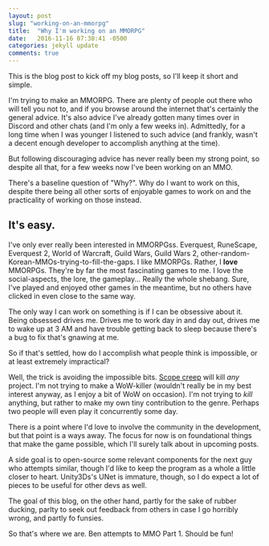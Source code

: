 ```yaml
---
layout: post
slug: "working-on-an-mmorpg"
title:  "Why I'm working on an MMORPG"
date:   2016-11-16 07:38:41 -0500
categories: jekyll update
comments: true
---
```


This is the blog post to kick off my blog posts, so I'll keep it short and simple.

I'm trying to make an MMORPG. There are plenty of people out there who will tell you not
to, and if you browse around the internet that's certainly the general advice.
It's also advice I've already gotten many times over in Discord and other chats (and I'm only a few weeks in).
Admittedly, for a long time when I was younger I listened to such advice (and frankly, wasn't
a decent enough developer to accomplish anything at the time).

But following discouraging advice has never really been my strong point, so despite all that,
for a few weeks now I've been working on an MMO.

There's a baseline question of "Why?". Why do I want to work on this, despite there
being all other sorts of enjoyable games to work on and the practicality of working
on those instead.

## It's easy.

I've only ever really been interested in MMORPGss. Everquest, RuneScape, Everquest 2, World of Warcraft, Guild Wars,
Guild Wars 2, other-random-Korean-MMOs-trying-to-fill-the-gaps. I like MMORPGs. Rather, I **love**
MMORPGs. They're by far the most fascinating games to me. I love the social-aspects, the lore,
the gameplay... Really the whole shebang. Sure, I've played and enjoyed other games in the meantime,
but no others have clicked in even close to the same way.

The only way I can work on something is if I can be obsessive about it. Being obsessed drives me.
Drives me to work day in and day out, drives me to wake up at 3 AM and have trouble
getting back to sleep because there's a bug to fix that's gnawing at me.

So if that's settled, how do I accomplish what people think is impossible, or at least
extremely impractical?

Well, the trick is avoiding the impossible bits. [Scope creep][1] will kill *any* project.
I'm not trying to make a WoW-killer (wouldn't really be in my best interest anyway, as I enjoy a bit
of WoW on occasion). I'm not trying to *kill* anything, but rather to make my own
tiny contribution to the genre. Perhaps two people will even play it concurrently some day.

There is a point where I'd love to involve the community in the development, but that point
is a ways away. The focus for now is on foundational things that make the game possible, which I'll
surely talk about in upcoming posts.

A side goal is to open-source some relevant components for the next guy who attempts
similar, though I'd like to keep the program as a whole a little closer to heart.
Unity3Ds's UNet is immature, though, so I do expect a lot of pieces to be useful
for other devs as well.

The goal of this blog, on the other hand, partly for the sake of rubber ducking,
parlty to seek out feedback from others in case I go horribly wrong, and partly
fo funsies.

So that's where we are. Ben attempts to MMO Part 1. Should be fun!


[1]: https://en.wikipedia.org/wiki/Scope_creep
